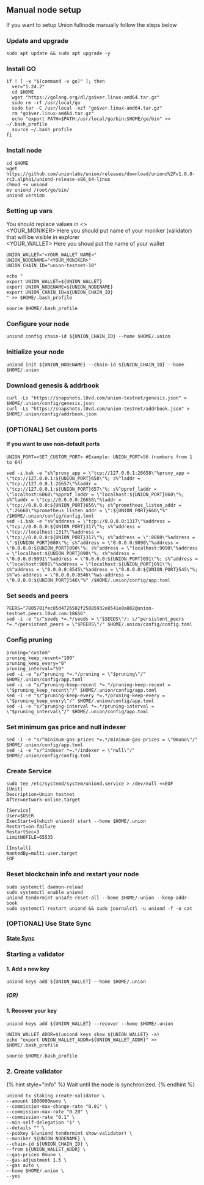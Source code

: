 ## Manual node setup
If you want to setup Union fullnode manually follow the steps below

### Update and upgrade
```
sudo apt update && sudo apt upgrade -y
```

### Install GO
```
if ! [ -x "$(command -v go)" ]; then
  ver="1.24.2"
  cd $HOME
  wget "https://golang.org/dl/go$ver.linux-amd64.tar.gz"
  sudo rm -rf /usr/local/go
  sudo tar -C /usr/local -xzf "go$ver.linux-amd64.tar.gz"
  rm "go$ver.linux-amd64.tar.gz"
  echo "export PATH=$PATH:/usr/local/go/bin:$HOME/go/bin" >> ~/.bash_profile
  source ~/.bash_profile
fi
```

### Install node
```
cd $HOME
wget https://github.com/unionlabs/union/releases/download/uniond%2Fv1.0.0-rc3.alpha1/uniond-release-x86_64-linux
chmod +x uniond
mv uniond /root/go/bin/
uniond version
```


### Setting up vars
You should replace values in <> <br />
<YOUR_MONIKER> Here you should put name of your moniker (validator) that will be visible in explorer <br />
<YOUR_WALLET> Here you shoud put the name of your wallet

```
UNION_WALLET="<YOUR_WALLET_NAME>"
UNION_NODENAME="<YOUR_MONIKER>"
UNION_CHAIN_ID="union-testnet-10"
```

```
echo "
export UNION_WALLET=${UNION_WALLET}
export UNION_NODENAME=${UNION_NODENAME}
export UNION_CHAIN_ID=${UNION_CHAIN_ID}
" >> $HOME/.bash_profile

source $HOME/.bash_profile
```


### Configure your node
```
uniond config chain-id ${UNION_CHAIN_ID} --home $HOME/.union
```

### Initialize your node
```
uniond init ${UNION_NODENAME} --chain-id ${UNION_CHAIN_ID} --home $HOME/.union
```

### Download genesis & addrbook
```
curl -Ls "https://snapshots.l0vd.com/union-testnet/genesis.json" > $HOME/.union/config/genesis.json
curl -Ls "https://snapshots.l0vd.com/union-testnet/addrbook.json" > $HOME/.union/config/addrbook.json
```

### (OPTIONAL) Set custom ports

#### If you want to use non-default ports
```
UNION_PORT=<SET_CUSTOM_PORT> #Example: UNION_PORT=56 (numbers from 1 to 64)
```
```
sed -i.bak -e "s%^proxy_app = \"tcp://127.0.0.1:26658\"%proxy_app = \"tcp://127.0.0.1:${UNION_PORT}658\"%; s%^laddr = \"tcp://127.0.0.1:26657\"%laddr = \"tcp://127.0.0.1:${UNION_PORT}657\"%; s%^pprof_laddr = \"localhost:6060\"%pprof_laddr = \"localhost:${UNION_PORT}060\"%; s%^laddr = \"tcp://0.0.0.0:26656\"%laddr = \"tcp://0.0.0.0:${UNION_PORT}656\"%; s%^prometheus_listen_addr = \":26660\"%prometheus_listen_addr = \":${UNION_PORT}660\"%" /$HOME/.union/config/config.toml
sed -i.bak -e "s%^address = \"tcp://0.0.0.0:1317\"%address = \"tcp://0.0.0.0:${UNION_PORT}317\"%; s%^address = \"tcp://localhost:1317\"%address = \"tcp://0.0.0.0:${UNION_PORT}317\"%; s%^address = \":8080\"%address = \":${UNION_PORT}080\"%; s%^address = \"0.0.0.0:9090\"%address = \"0.0.0.0:${UNION_PORT}090\"%; s%^address = \"localhost:9090\"%address = \"localhost:${UNION_PORT}090\"%; s%^address = \"0.0.0.0:9091\"%address = \"0.0.0.0:${UNION_PORT}091\"%; s%^address = \"localhost:9091\"%address = \"localhost:${UNION_PORT}091\"%; s%^address = \"0.0.0.0:8545\"%address = \"0.0.0.0:${UNION_PORT}545\"%; s%^ws-address = \"0.0.0.0:8546\"%ws-address = \"0.0.0.0:${UNION_PORT}546\"%" /$HOME/.union/config/app.toml
```


### Set seeds and peers
```
PEERS="7805701fec85d4726502f25085932e8541e0a802@union-testnet.peers.l0vd.com:18656"
sed -i -e "s/^seeds *=.*/seeds = \"$SEEDS\"/; s/^persistent_peers *=.*/persistent_peers = \"$PEERS\"/" $HOME/.union/config/config.toml
```

### Config pruning
```
pruning="custom"
pruning_keep_recent="100"
pruning_keep_every="0"
pruning_interval="50"
sed -i -e "s/^pruning *=.*/pruning = \"$pruning\"/" $HOME/.union/config/app.toml
sed -i -e "s/^pruning-keep-recent *=.*/pruning-keep-recent = \"$pruning_keep_recent\"/" $HOME/.union/config/app.toml
sed -i -e "s/^pruning-keep-every *=.*/pruning-keep-every = \"$pruning_keep_every\"/" $HOME/.union/config/app.toml
sed -i -e "s/^pruning-interval *=.*/pruning-interval = \"$pruning_interval\"/" $HOME/.union/config/app.toml
```

### Set minimum gas price and null indexer
```
sed -i -e "s/^minimum-gas-prices *=.*/minimum-gas-prices = \"0muno\"/" $HOME/.union/config/app.toml
sed -i -e "s/^indexer *=.*/indexer = \"null\"/" $HOME/.union/config/config.toml
```

### Create Service
```
sudo tee /etc/systemd/system/uniond.service > /dev/null <<EOF
[Unit]
Description=Union testnet
After=network-online.target

[Service]
User=$USER
ExecStart=$(which uniond) start --home $HOME/.union
Restart=on-failure
RestartSec=3
LimitNOFILE=65535

[Install]
WantedBy=multi-user.target
EOF
```

### Reset blockchain info and restart your node
```
sudo systemctl daemon-reload
sudo systemctl enable uniond
uniond tendermint unsafe-reset-all --home $HOME/.union --keep-addr-book
sudo systemctl restart uniond && sudo journalctl -u uniond -f -o cat
```

### (OPTIONAL) Use State Sync

#### [State Sync]()


### Starting a validator

#### 1. Add a new key
```
uniond keys add ${UNION_WALLET} --home $HOME/.union
```
##### (OR)

#### 1. Recover your key
```
uniond keys add ${UNION_WALLET} --recover --home $HOME/.union
```

```
UNION_WALLET_ADDR=$(uniond keys show ${UNION_WALLET} -a)
echo "export UNION_WALLET_ADDR=${UNION_WALLET_ADDR}" >> $HOME/.bash_profile

source $HOME/.bash_profile
```


### 2. Create validator

{% hint style="info" %}
Wait until the node is synchronized.
{% endhint %}

```
uniond tx staking create-validator \
--amount 1000000muno \
--commission-max-change-rate "0.01" \
--commission-max-rate "0.20" \
--commission-rate "0.1" \
--min-self-delegation "1" \
--details "" \
--pubkey $(uniond tendermint show-validator) \
--moniker ${UNION_NODENAME} \
--chain-id ${UNION_CHAIN_ID} \
--from ${UNION_WALLET_ADDR} \
--gas-prices 0muno \
--gas-adjustment 1.5 \
--gas auto \
--home $HOME/.union \
--yes 
```

